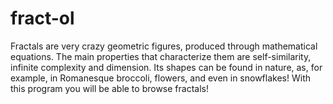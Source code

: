 # fract-ol

Fractals are very crazy geometric figures, produced through mathematical equations. The main properties that characterize them are self-similarity, infinite complexity and dimension. 
Its shapes can be found in nature, as, for example, in Romanesque broccoli, flowers, and even in snowflakes! 
With this program you will be able to browse fractals!
